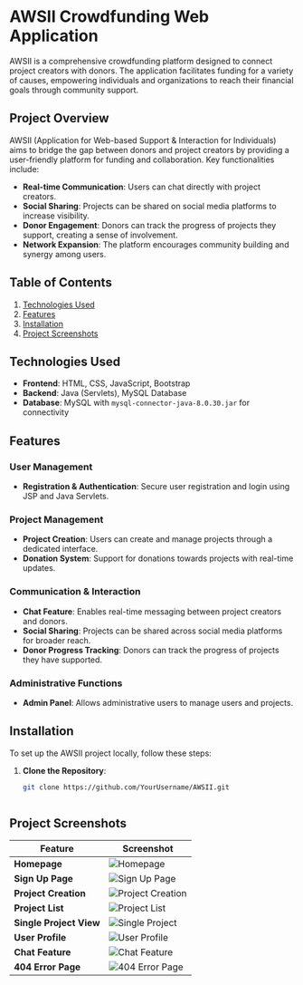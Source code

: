 # AWSII Crowdfunding Web Application

AWSII is a comprehensive crowdfunding platform designed to connect project creators with donors. The application facilitates funding for a variety of causes, empowering individuals and organizations to reach their financial goals through community support.

## Project Overview

AWSII (Application for Web-based Support & Interaction for Individuals) aims to bridge the gap between donors and project creators by providing a user-friendly platform for funding and collaboration. Key functionalities include:
- **Real-time Communication**: Users can chat directly with project creators.
- **Social Sharing**: Projects can be shared on social media platforms to increase visibility.
- **Donor Engagement**: Donors can track the progress of projects they support, creating a sense of involvement.
- **Network Expansion**: The platform encourages community building and synergy among users.

## Table of Contents
1. [Technologies Used](#technologies-used)
3. [Features](#features)
4. [Installation](#installation)
5. [Project Screenshots](#project-screenshots)
## Technologies Used

- **Frontend**: HTML, CSS, JavaScript, Bootstrap
- **Backend**: Java (Servlets), MySQL Database
- **Database**: MySQL with `mysql-connector-java-8.0.30.jar` for connectivity

## Features

### User Management
- **Registration & Authentication**: Secure user registration and login using JSP and Java Servlets.

### Project Management
- **Project Creation**: Users can create and manage projects through a dedicated interface.
- **Donation System**: Support for donations towards projects with real-time updates.

### Communication & Interaction
- **Chat Feature**: Enables real-time messaging between project creators and donors.
- **Social Sharing**: Projects can be shared across social media platforms for broader reach.
- **Donor Progress Tracking**: Donors can track the progress of projects they have supported.

### Administrative Functions
- **Admin Panel**: Allows administrative users to manage users and projects.
  
## Installation

To set up the AWSII project locally, follow these steps:

1. **Clone the Repository**:
   ```bash
   git clone https://github.com/YourUsername/AWSII.git
   


## Project Screenshots

| **Feature**                 | **Screenshot**                                                                                               |
|-----------------------------|--------------------------------------------------------------------------------------------------------------|
| **Homepage**                | ![Homepage](https://github.com/amgharhind/AWSII-Crowdfunding/blob/master/screenshoots/awsii_home.png)        |
| **Sign Up Page**            | ![Sign Up Page](https://github.com/amgharhind/AWSII-Crowdfunding/blob/master/screenshoots/awsii_sign_up.png) |
| **Project Creation**        | ![Project Creation](https://github.com/amgharhind/AWSII-Crowdfunding/blob/master/screenshoots/awsii_create_project.png) |
| **Project List**            | ![Project List](https://github.com/amgharhind/AWSII-Crowdfunding/blob/master/screenshoots/awsii_projects.png) |
| **Single Project View**     | ![Single Project](https://github.com/amgharhind/AWSII-Crowdfunding/blob/master/screenshoots/awsii_one_project.png) |
| **User Profile**            | ![User Profile](https://github.com/amgharhind/AWSII-Crowdfunding/blob/master/screenshoots/awsii_profile.png) |
| **Chat Feature**            | ![Chat Feature](https://github.com/amgharhind/AWSII-Crowdfunding/blob/master/screenshoots/awsii_chat.png)    |
| **404 Error Page**          | ![404 Error Page](https://github.com/amgharhind/AWSII-Crowdfunding/blob/master/screenshoots/awsii_404.png)   |



